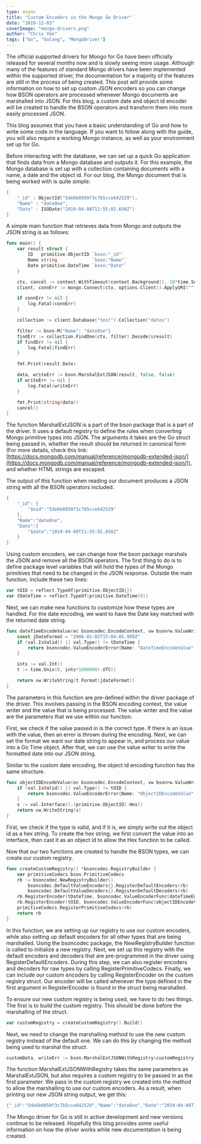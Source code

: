 ```yaml
---
type: async
title: "Custom Encoders in the Mongo Go Driver"
date: "2019-12-03"
coverImage: "mongo-drivers.png"
author: "Chris Yee"
tags: ["Go", "Golang", "MongoDriver"]
---
```


The official supported drivers for Mongo for Go have been officially released for several months now and is slowly seeing more usage. Although many of the features of standard Mongo drivers have been implemented within the supported driver, the documentation for a majority of the features are still in the process of being created. This post will provide some information on how to set up custom JSON encoders so you can change how BSON operators are processed whenever Mongo documents are marshalled into JSON. For this blog, a custom date and object id encoder will be created to handle the BSON operators and transform them into more easily processed JSON.

This blog assumes that you have a basic understanding of Go and how to write some code in the language. If you want to follow along with the guide, you will also require a working Mongo instance, as well as your environment set up for Go.

Before interacting with the database, we can set up a quick Go application that finds data from a Mongo database and outputs it. For this example, the Mongo database is set up with a collection containing documents with a name, a date and the object id. For our blog, the Mongo document that is being worked with is quite simple:

```go
{
    "_id" : ObjectId("5de6b0850f3c7b5cce642529"),
    "Name" : "dateOne",
    "Date" : ISODate("2019-04-08T11:55:02.658Z")
}
```

A simple main function that retrieves data from Mongo and outputs the JSON string is as follows:

```go
func main() {
	var result struct {
		ID   primitive.ObjectID `bson:"_id"`
		Name string             `bson:"Name"`
		Date primitive.DateTime `bson:"Date"`
	}

	ctx, cancel := context.WithTimeout(context.Background(), 10*time.Second)
	client, connErr := mongo.Connect(ctx, options.Client().ApplyURI(""))

	if connErr != nil {
		log.Fatal(connErr)
	}

	collection := client.Database("test").Collection("dates")

	filter := bson.M{"Name": "dateOne"}
	findErr := collection.FindOne(ctx, filter).Decode(&result)
	if findErr != nil {
		log.Fatal(findErr)
	}

	fmt.Print(result.Date)

	data, writeErr := bson.MarshalExtJSON(result, false, false)
	if writeErr != nil {
		log.Fatal(writeErr)
	}

	fmt.Print(string(data))
	cancel()
}
```

The function MarshalExtJSON is a part of the bson package that is a part of the driver. It uses a default registry to define the rules when converting Mongo primitive types into JSON. The arguments it takes are the Go struct being passed in, whether the result should be returned in canonical form (For more details, check this link: [https://docs.mongodb.com/manual/reference/mongodb-extended-json/](https://docs.mongodb.com/manual/reference/mongodb-extended-json/)), and whether HTML strings are escaped.

The output of this function when reading our document produces a JSON string with all the BSON operators included.

```go
{
	"_id": {
		"$oid":"5de6b0850f3c7b5cce642529"
	},
	"Name":"dateOne",
	"Date":{
		"$date":"2019-04-08T11:55:02.658Z"
	}
}
```

Using custom encoders, we can change how the bson package marshals the JSON and remove all the BSON operators. The first thing to do is to define package level variables that will hold the types of the Mongo primitives that need to be changed in the JSON response. Outside the main function, include these two lines:

```go
var tOID = reflect.TypeOf(primitive.ObjectID{})
var tDateTime = reflect.TypeOf(primitive.DateTime(0))
```

Next, we can make new functions to customize how these types are handled. For the date encoding, we want to have the Date key matched with the returned date string.

```go
func dateTimeEncodeValue(ec bsoncodec.EncodeContext, vw bsonrw.ValueWriter, val reflect.Value) error {
	const jDateFormat = "2006-01-02T15:04:05.999Z"
	if !val.IsValid() || val.Type() != tDateTime {
		return bsoncodec.ValueEncoderError{Name: "DateTimeEncodeValue", Types: []reflect.Type{tDateTime}, Received: val}
	}

	ints := val.Int()
	t := time.Unix(0, ints*1000000).UTC()

	return vw.WriteString(t.Format(jdateFormat))
}
```

The parameters in this function are pre-defined within the driver package of the driver. This involves passing in the BSON encoding context, the value writer and the value that is being processed. The value writer and the value are the parameters that we use within our function.

First, we check if the value passed in is the correct type. If there is an issue with the value, then an error is thrown during the encoding. Next, we can set the format we want our date string to appear in, and process our value into a Go Time object. After that, we can use the value writer to write the formatted date into our JSON string.

Similar to the custom date encoding, the object id encoding function has the same structure.

```go
func objectIDEncodeValue(ec bsoncodec.EncodeContext, vw bsonrw.ValueWriter, val reflect.Value) error {
	if !val.IsValid() || val.Type() != tOID {
		return bsoncodec.ValueEncoderError{Name: "ObjectIDEncodeValue", Types: []reflect.Type{tOID}, Received: val}
	}
	s := val.Interface().(primitive.ObjectID).Hex()
	return vw.WriteString(s)
}
```

First, we check if the type is valid, and if it is, we simply write out the object id as a hex string. To create the hex string, we first convert the value into an interface, then cast it as an object id to allow the Hex function to be called.

Now that our two functions are created to handle the BSON types, we can create our custom registry.

```go
func createCustomRegistry() *bsoncodec.RegistryBuilder {
	var primitiveCodecs bson.PrimitiveCodecs
	rb := bsoncodec.NewRegistryBuilder()
        bsoncodec.DefaultValueEncoders{}.RegisterDefaultEncoders(rb)
        bsoncodec.DefaultValueDecoders{}.RegisterDefaultDecoders(rb)
	rb.RegisterEncoder(tDateTime, bsoncodec.ValueEncoderFunc(dateTimeEncodeValue))
	rb.RegisterEncoder(tOID, bsoncodec.ValueEncoderFunc(objectIDEncodeValue))
	primitiveCodecs.RegisterPrimitiveCodecs(rb)
	return rb
}
```

In this function, we are setting up our registry to use our custom encoders, while also setting up default encoders for all other types that are being marshalled. Using the bsoncodec package, the NewRegistryBuilder function is called to initialize a new registry. Next, we set up this registry with the default encoders and decoders that are pre-programmed in the driver using RegisterDefaultEncoders. During this step, we can also register encoders and decoders for raw types by calling RegisterPrimitiveCodecs. Finally, we can include our custom encoders by calling RegisterEncoder on the custom registry struct. Our encoder will be called whenever the type defined in the first argument in RegisterEncoder is found in the struct being marshalled.

To ensure our new custom registry is being used, we have to do two things. The first is to build the custom registry. This should be done before the marshalling of the struct.

```go
var customRegistry = createCustomRegistry().Build()
```

Next, we need to change the marshalling method to use the new custom registry instead of the default one. We can do this by changing the method being used to marshal the struct.

```go
customData, writeErr := bson.MarshalExtJSONWithRegistry(customRegistry, result, false, false)
```

The function MarshalExtJSONWithRegistry takes the same parameters as MarshalExtJSON, but also requires a custom registry to be passed in as the first parameter. We pass in the custom registry we created into the method to allow the marshalling to use our custom encoders. As a result, when printing our new JSON string output, we get this:

```go
{"_id":"5de6b0850f3c7b5cce642529","Name":"dateOne","Date":"2019-04-08T11:55:02.658Z"}
```

The Mongo driver for Go is still in active development and new versions continue to be released. Hopefully this blog provides some useful information on how the driver works while new documentation is being created.
